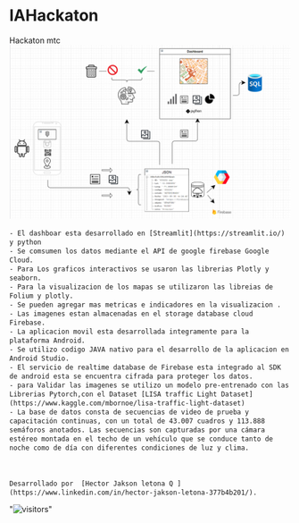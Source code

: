 # IAHackaton
Hackaton mtc
![Aquí la descripción de la imagen por si no carga](https://github.com/elextor/IAHackaton/blob/main/diagrama.png)




    
    - El dashboar esta desarrollado en [Streamlit](https://streamlit.io/) y python    
    - Se comsumen los datos mediante el API de google firebase Google Cloud.
    - Para Los graficos interactivos se usaron las librerias Plotly y seaborn.
    - Para la visualizacion de los mapas se utilizaron las libreias de Folium y plotly.
    - Se pueden agregar mas metricas e indicadores en la visualizacion . 
    - Las imagenes estan almacenadas en el storage database cloud Firebase.
    - La aplicacion movil esta desarrollada integramente para la plataforma Android.
    - Se utilizo codigo JAVA nativo para el desarrollo de la aplicacion en Android Studio.
    - El servicio de realtime database de Firebase esta integrado al SDK de android esta se encuentra cifrada para proteger los datos.
    - para Validar las imagenes se utilizo un modelo pre-entrenado con las Librerias Pytorch,con el Dataset [LISA traffic Light Dataset](https://www.kaggle.com/mbornoe/lisa-traffic-light-dataset) 
    - La base de datos consta de secuencias de video de prueba y capacitación continuas, con un total de 43.007 cuadros y 113.888 semáforos anotados. Las secuencias son capturadas por una cámara estéreo montada en el techo de un vehículo que se conduce tanto de noche como de día con diferentes condiciones de luz y clima.
     
    
   
    Desarrollado por  [Hector Jakson letona Q ](https://www.linkedin.com/in/hector-jakson-letona-377b4b201/). 


"![visitors](https://visitor-badge.glitch.me/badge?page_id=remingm.covid)"
